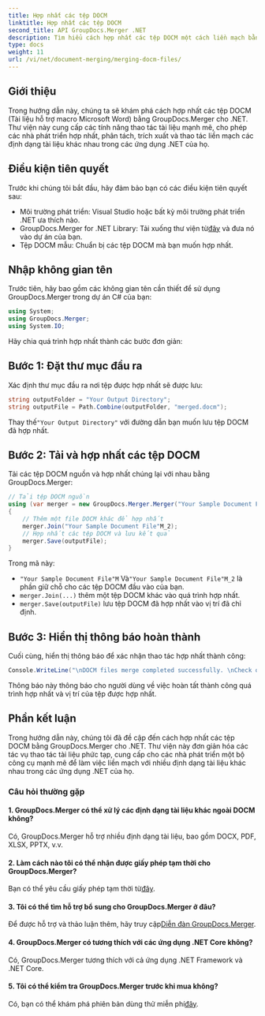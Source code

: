```yaml
---
title: Hợp nhất các tệp DOCM
linktitle: Hợp nhất các tệp DOCM
second_title: API GroupDocs.Merger .NET
description: Tìm hiểu cách hợp nhất các tệp DOCM một cách liền mạch bằng GroupDocs.Merger cho .NET. Thao tác tài liệu đơn giản và hiệu quả cho các ứng dụng .NET.
type: docs
weight: 11
url: /vi/net/document-merging/merging-docm-files/
---
```

## Giới thiệu
Trong hướng dẫn này, chúng ta sẽ khám phá cách hợp nhất các tệp DOCM (Tài liệu hỗ trợ macro Microsoft Word) bằng GroupDocs.Merger cho .NET. Thư viện này cung cấp các tính năng thao tác tài liệu mạnh mẽ, cho phép các nhà phát triển hợp nhất, phân tách, trích xuất và thao tác liền mạch các định dạng tài liệu khác nhau trong các ứng dụng .NET của họ.
## Điều kiện tiên quyết
Trước khi chúng tôi bắt đầu, hãy đảm bảo bạn có các điều kiện tiên quyết sau:
- Môi trường phát triển: Visual Studio hoặc bất kỳ môi trường phát triển .NET ưa thích nào.
-  GroupDocs.Merger for .NET Library: Tải xuống thư viện từ[đây](https://releases.groupdocs.com/merger/net/) và đưa nó vào dự án của bạn.
- Tệp DOCM mẫu: Chuẩn bị các tệp DOCM mà bạn muốn hợp nhất.
  

## Nhập không gian tên
Trước tiên, hãy bao gồm các không gian tên cần thiết để sử dụng GroupDocs.Merger trong dự án C# của bạn:
```csharp
using System; 
using GroupDocs.Merger;
using System.IO;
```

Hãy chia quá trình hợp nhất thành các bước đơn giản:
## Bước 1: Đặt thư mục đầu ra
Xác định thư mục đầu ra nơi tệp được hợp nhất sẽ được lưu:
```csharp
string outputFolder = "Your Output Directory";
string outputFile = Path.Combine(outputFolder, "merged.docm");
```
 Thay thế`"Your Output Directory"` với đường dẫn bạn muốn lưu tệp DOCM đã hợp nhất.
## Bước 2: Tải và hợp nhất các tệp DOCM
Tải các tệp DOCM nguồn và hợp nhất chúng lại với nhau bằng GroupDocs.Merger:
```csharp
// Tải tệp DOCM nguồn
using (var merger = new GroupDocs.Merger.Merger("Your Sample Document File"M))
{
    // Thêm một file DOCM khác để hợp nhất
    merger.Join("Your Sample Document File"M_2);
    // Hợp nhất các tệp DOCM và lưu kết quả
    merger.Save(outputFile);
}
```
Trong mã này:
- `"Your Sample Document File"M` Và`"Your Sample Document File"M_2` là phần giữ chỗ cho các tệp DOCM đầu vào của bạn.
- `merger.Join(...)` thêm một tệp DOCM khác vào quá trình hợp nhất.
- `merger.Save(outputFile)` lưu tệp DOCM đã hợp nhất vào vị trí đã chỉ định.
## Bước 3: Hiển thị thông báo hoàn thành
Cuối cùng, hiển thị thông báo để xác nhận thao tác hợp nhất thành công:
```csharp
Console.WriteLine("\nDOCM files merge completed successfully. \nCheck output in {0}", outputFolder);
```
Thông báo này thông báo cho người dùng về việc hoàn tất thành công quá trình hợp nhất và vị trí của tệp được hợp nhất.

## Phần kết luận
Trong hướng dẫn này, chúng tôi đã đề cập đến cách hợp nhất các tệp DOCM bằng GroupDocs.Merger cho .NET. Thư viện này đơn giản hóa các tác vụ thao tác tài liệu phức tạp, cung cấp cho các nhà phát triển một bộ công cụ mạnh mẽ để làm việc liền mạch với nhiều định dạng tài liệu khác nhau trong các ứng dụng .NET của họ.

### Câu hỏi thường gặp
#### 1. GroupDocs.Merger có thể xử lý các định dạng tài liệu khác ngoài DOCM không?
Có, GroupDocs.Merger hỗ trợ nhiều định dạng tài liệu, bao gồm DOCX, PDF, XLSX, PPTX, v.v.
#### 2. Làm cách nào tôi có thể nhận được giấy phép tạm thời cho GroupDocs.Merger?
 Bạn có thể yêu cầu giấy phép tạm thời từ[đây](https://purchase.groupdocs.com/temporary-license/).
#### 3. Tôi có thể tìm hỗ trợ bổ sung cho GroupDocs.Merger ở đâu?
 Để được hỗ trợ và thảo luận thêm, hãy truy cập[Diễn đàn GroupDocs.Merger](https://forum.groupdocs.com/c/merger/32).
#### 4. GroupDocs.Merger có tương thích với các ứng dụng .NET Core không?
Có, GroupDocs.Merger tương thích với cả ứng dụng .NET Framework và .NET Core.
#### 5. Tôi có thể kiểm tra GroupDocs.Merger trước khi mua không?
 Có, bạn có thể khám phá phiên bản dùng thử miễn phí[đây](https://releases.groupdocs.com/).